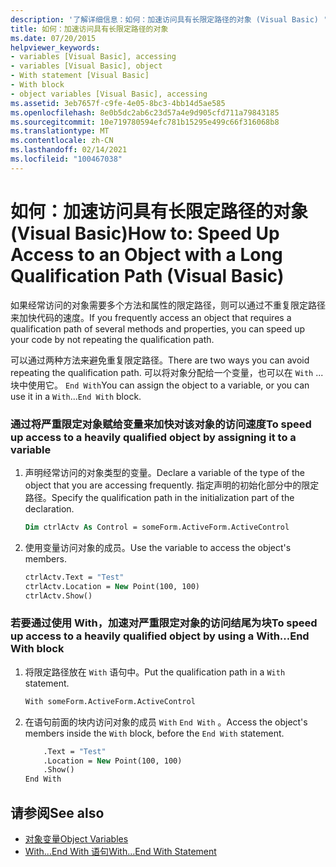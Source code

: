 ```yaml
---
description: '了解详细信息：如何：加速访问具有长限定路径的对象 (Visual Basic) '
title: 如何：加速访问具有长限定路径的对象
ms.date: 07/20/2015
helpviewer_keywords:
- variables [Visual Basic], accessing
- variables [Visual Basic], object
- With statement [Visual Basic]
- With block
- object variables [Visual Basic], accessing
ms.assetid: 3eb7657f-c9fe-4e05-8bc3-4bb14d5ae585
ms.openlocfilehash: 8e0b5dc2ab6c23d57a4e9d905cfd711a79843185
ms.sourcegitcommit: 10e719780594efc781b15295e499c66f316068b8
ms.translationtype: MT
ms.contentlocale: zh-CN
ms.lasthandoff: 02/14/2021
ms.locfileid: "100467038"
---
```

# <a name="how-to-speed-up-access-to-an-object-with-a-long-qualification-path-visual-basic"></a><span data-ttu-id="0e201-103">如何：加速访问具有长限定路径的对象 (Visual Basic)</span><span class="sxs-lookup"><span data-stu-id="0e201-103">How to: Speed Up Access to an Object with a Long Qualification Path (Visual Basic)</span></span>

<span data-ttu-id="0e201-104">如果经常访问的对象需要多个方法和属性的限定路径，则可以通过不重复限定路径来加快代码的速度。</span><span class="sxs-lookup"><span data-stu-id="0e201-104">If you frequently access an object that requires a qualification path of several methods and properties, you can speed up your code by not repeating the qualification path.</span></span>

<span data-ttu-id="0e201-105">可以通过两种方法来避免重复限定路径。</span><span class="sxs-lookup"><span data-stu-id="0e201-105">There are two ways you can avoid repeating the qualification path.</span></span> <span data-ttu-id="0e201-106">可以将对象分配给一个变量，也可以在 `With` ... 块中使用它。 `End With`</span><span class="sxs-lookup"><span data-stu-id="0e201-106">You can assign the object to a variable, or you can use it in a `With`...`End With` block.</span></span>

### <a name="to-speed-up-access-to-a-heavily-qualified-object-by-assigning-it-to-a-variable"></a><span data-ttu-id="0e201-107">通过将严重限定对象赋给变量来加快对该对象的访问速度</span><span class="sxs-lookup"><span data-stu-id="0e201-107">To speed up access to a heavily qualified object by assigning it to a variable</span></span>

1. <span data-ttu-id="0e201-108">声明经常访问的对象类型的变量。</span><span class="sxs-lookup"><span data-stu-id="0e201-108">Declare a variable of the type of the object that you are accessing frequently.</span></span> <span data-ttu-id="0e201-109">指定声明的初始化部分中的限定路径。</span><span class="sxs-lookup"><span data-stu-id="0e201-109">Specify the qualification path in the initialization part of the declaration.</span></span>

    ```vb
    Dim ctrlActv As Control = someForm.ActiveForm.ActiveControl
    ```

2. <span data-ttu-id="0e201-110">使用变量访问对象的成员。</span><span class="sxs-lookup"><span data-stu-id="0e201-110">Use the variable to access the object's members.</span></span>

    ```vb
    ctrlActv.Text = "Test"
    ctrlActv.Location = New Point(100, 100)
    ctrlActv.Show()
    ```

### <a name="to-speed-up-access-to-a-heavily-qualified-object-by-using-a-withend-with-block"></a><span data-ttu-id="0e201-111">若要通过使用 With，加速对严重限定对象的访问结尾为块</span><span class="sxs-lookup"><span data-stu-id="0e201-111">To speed up access to a heavily qualified object by using a With...End With block</span></span>

1. <span data-ttu-id="0e201-112">将限定路径放在 `With` 语句中。</span><span class="sxs-lookup"><span data-stu-id="0e201-112">Put the qualification path in a `With` statement.</span></span>

    ```vb
    With someForm.ActiveForm.ActiveControl
    ```

2. <span data-ttu-id="0e201-113">在语句前面的块内访问对象的成员 `With` `End With` 。</span><span class="sxs-lookup"><span data-stu-id="0e201-113">Access the object's members inside the `With` block, before the `End With` statement.</span></span>

    ```vb
        .Text = "Test"
        .Location = New Point(100, 100)
        .Show()
    End With
    ```

## <a name="see-also"></a><span data-ttu-id="0e201-114">请参阅</span><span class="sxs-lookup"><span data-stu-id="0e201-114">See also</span></span>

- [<span data-ttu-id="0e201-115">对象变量</span><span class="sxs-lookup"><span data-stu-id="0e201-115">Object Variables</span></span>](object-variables.md)
- [<span data-ttu-id="0e201-116">With...End With 语句</span><span class="sxs-lookup"><span data-stu-id="0e201-116">With...End With Statement</span></span>](../../../language-reference/statements/with-end-with-statement.md)
